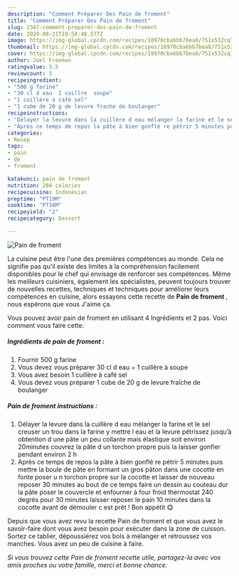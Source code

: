 ```yaml
---
description: "Comment Préparer Des Pain de froment"
title: "Comment Préparer Des Pain de froment"
slug: 2347-comment-preparer-des-pain-de-froment
date: 2020-08-21T19:58:48.577Z
image: https://img-global.cpcdn.com/recipes/18970cba6bb7bea8/751x532cq70/pain-de-froment-photo-principale-de-la-recette.jpg
thumbnail: https://img-global.cpcdn.com/recipes/18970cba6bb7bea8/751x532cq70/pain-de-froment-photo-principale-de-la-recette.jpg
cover: https://img-global.cpcdn.com/recipes/18970cba6bb7bea8/751x532cq70/pain-de-froment-photo-principale-de-la-recette.jpg
author: Joel Freeman
ratingvalue: 3.5
reviewcount: 3
recipeingredient:
- "500 g farine"
- "30 cl d eau  1 cuillre  soupe"
- "1 cuillère à café sel"
- "1 cube de 20 g de levure frache de boulanger"
recipeinstructions:
- "Délayer la levure dans la cuillère d eau mélanger la farine et le sel creuser un trou dans la farine y mettre l eau et la levure pétrissez jusqu’à obtention d une pâte un peu collante mais élastique soit environ 20minutes couvrez la pâte d un torchon propre puis la laisser gonfler pendant environ 2 h"
- "Après ce temps de repos la pâte à bien gonflé re pétrir 5 minutes puis mettre la boule de pâte en formant un gros pâton dans une cocotte en fonte poser u n torchon propre sur la cocotte et laisser de nouveau reposer 30 minutes au bout de ce temps faire un dessin au couteau dur la pâte poser le couvercle et enfourner à four froid thermostat 240 degrés pour 30 minutes laisser reposer le pain 10 minutes dans la cocotte avant de démouler c est prêt ! Bon appétit 😋"
categories:
- Resep
tags:
- pain
- de
- froment

katakunci: pain de froment 
nutrition: 284 calories
recipecuisine: Indonesian
preptime: "PT19M"
cooktime: "PT34M"
recipeyield: "2"
recipecategory: Dessert

---
```



![Pain de froment](https://img-global.cpcdn.com/recipes/18970cba6bb7bea8/751x532cq70/pain-de-froment-photo-principale-de-la-recette.jpg)

La cuisine peut être l'une des premières compétences au monde. Cela ne signifie pas qu'il existe des limites à la compréhension facilement disponibles pour le chef qui envisage de renforcer ses compétences. Même les meilleurs cuisiniers, également les spécialistes, peuvent toujours trouver de nouvelles recettes, techniques et techniques pour améliorer leurs compétences en cuisine, alors essayons cette recette de <strong> Pain de froment </strong>, nous espérons que vous J'aime ça.

<!--inarticleads1-->

Vous pouvez avoir pain de froment en utilisant 4 Ingrédients et 2 pas. Voici comment vous faire cette.

##### Ingrédients de pain de froment :

1. Fournir 500 g farine
1. Vous devez vous préparer 30 cl d eau + 1 cuillère à soupe
1. Vous avez besoin 1 cuillère à café sel
1. Vous devez vous préparer 1 cube de 20 g de levure fraîche de boulanger




<!--inarticleads2-->

##### Pain de froment instructions :

1. Délayer la levure dans la cuillère d eau mélanger la farine et le sel creuser un trou dans la farine y mettre l eau et la levure pétrissez jusqu’à obtention d une pâte un peu collante mais élastique soit environ 20minutes couvrez la pâte d un torchon propre puis la laisser gonfler pendant environ 2 h
1. Après ce temps de repos la pâte à bien gonflé re pétrir 5 minutes puis mettre la boule de pâte en formant un gros pâton dans une cocotte en fonte poser u n torchon propre sur la cocotte et laisser de nouveau reposer 30 minutes au bout de ce temps faire un dessin au couteau dur la pâte poser le couvercle et enfourner à four froid thermostat 240 degrés pour 30 minutes laisser reposer le pain 10 minutes dans la cocotte avant de démouler c est prêt ! Bon appétit 😋




<!--inarticleads1-->

<p>
Depuis que vous avez revu la recette Pain de froment et que vous avez le savoir-faire dont vous avez besoin pour exécuter dans la zone de cuisson. Sortez ce tablier, dépoussiérez vos bols à mélanger et retroussez vos manches. Vous avez un peu de cuisine à faire.
</p>

<p>
<i>Si vous trouvez cette Pain de froment recette utile, partagez-la avec vos amis proches ou votre famille, merci et bonne chance.</i>
</p>
